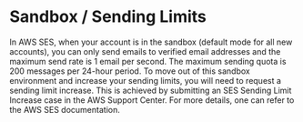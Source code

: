 # Sandbox / Sending Limits

In AWS SES, when your account is in the sandbox (default mode for all new accounts), you can only send emails to verified email addresses and the maximum send rate is 1 email per second. The maximum sending quota is 200 messages per 24-hour period. To move out of this sandbox environment and increase your sending limits, you will need to request a sending limit increase. This is achieved by submitting an SES Sending Limit Increase case in the AWS Support Center. For more details, one can refer to the AWS SES documentation.